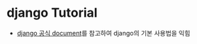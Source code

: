 # django Tutorial
- [django 공식 document](https://docs.djangoproject.com/ko/3.2/intro/tutorial01/)를 참고하여 django의 기본 사용법을 익힘

